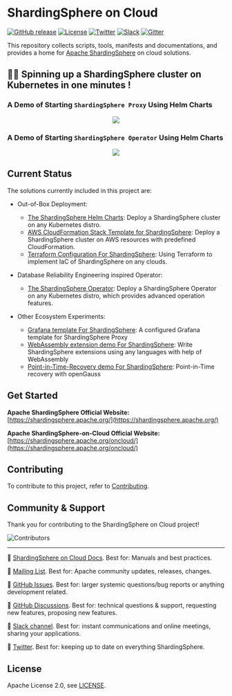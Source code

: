 # ShardingSphere on Cloud

[![GitHub release](https://img.shields.io/github/release/apache/shardingsphere-on-cloud.svg)](https://github.com/apache/shardingsphere-on-cloud/releases)
[![License](https://img.shields.io/badge/license-Apache%202-4EB1BA.svg)](https://www.apache.org/licenses/LICENSE-2.0.html)
[![Twitter](https://img.shields.io/twitter/url/https/twitter.com/ShardingSphere.svg?style=social&label=Follow%20%40ShardingSphere)](https://twitter.com/ShardingSphere)
[![Slack](https://img.shields.io/badge/%20Slack-ShardingSphere%20Channel-blueviolet)](https://join.slack.com/t/apacheshardingsphere/shared_invite/zt-sbdde7ie-SjDqo9~I4rYcR18bq0SYTg)
[![Gitter](https://badges.gitter.im/shardingsphere/shardingsphere.svg)](https://gitter.im/shardingsphere/Lobby)

This repository collects scripts, tools, manifests and documentations, and provides a home for [Apache ShardingSphere](https://shardingsphere.apache.org/) on cloud solutions.


## 🚀🚀  Spinning up a ShardingSphere cluster on Kubernetes in one minutes !

### A Demo of Starting `ShardingSphere Proxy` Using Helm Charts

 <p align="center">
    <a href="https://asciinema.org/a/569048" target="_blank"><img src="https://asciinema.org/a/569048.svg" /></a>
 <p>

### A Demo of Starting `ShardingSphere Operator` Using Helm Charts

 <p align="center">
    <a href="https://asciinema.org/a/569049" target="_blank"><img src="https://asciinema.org/a/569049.svg" /></a>
 <p>

## Current Status

The solutions currently included in this project are:

* Out-of-Box Deployment: 
    * [The ShardingSphere Helm Charts](https://github.com/apache/shardingsphere-on-cloud/tree/main/charts/apache-shardingsphere-proxy-charts): Deploy a ShardingSphere cluster on any Kubernetes distro.
    * [AWS CloudFormation Stack Template for ShardingSphere](https://github.com/apache/shardingsphere-on-cloud/tree/main/cloudformation): Deploy a ShardingSphere cluster on AWS resources with predefined CloudFormation.
    * [Terraform Configuration For ShardingSphere](https://github.com/apache/shardingsphere-on-cloud/tree/main/terraform): Using Terraform to implement IaC of ShardingSphere on any clouds.

* Database Reliability Engineering inspired Operator:
    * [The ShardingSphere Operator](https://github.com/apache/shardingsphere-on-cloud/tree/main/shardingsphere-operator): Deploy a ShardingSphere Operator on any Kubernetes distro, which provides advanced operation features.

* Other Ecosystem Experiments:
    * [Grafana template For ShardingSphere](https://github.com/apache/shardingsphere-on-cloud/tree/main/grafana): A configured Grafana template for ShardingSphere Proxy
    * [WebAssembly extension demo For ShardingSphere](https://github.com/apache/shardingsphere-on-cloud/tree/main/wasm): Write ShardingSphere extensions using any languages with help of WebAssembly
    * [Point-in-Time-Recovery demo For ShardingSphere](https://github.com/apache/shardingsphere-on-cloud/tree/main/pitr): Point-in-Time recovery with openGauss

## Get Started

**Apache ShardingSphere Official Website:** [https://shardingsphere.apache.org/](https://shardingsphere.apache.org/)

**Apache ShardingSphere-on-Cloud Official Website:** [https://shardingsphere.apache.org/oncloud/](https://shardingsphere.apache.org/oncloud/)

## Contributing

To contribute to this project, refer to [Contributing](CONTRIBUTING.md).

## Community & Support

Thank you for contributing to the ShardingSphere on Cloud project!

![Contributors](https://contrib.rocks/image?repo=apache/shardingsphere-on-cloud)

<hr>

:link: [ShardingSphere on Cloud Docs](https://shardingsphere.apache.org/oncloud/current/en/overview/). Best for: Manuals and best practices.

:link: [Mailing List](https://shardingsphere.apache.org/community/en/contribute/subscribe/). Best for: Apache community updates, releases, changes.

:link: [GitHub Issues](https://github.com/apache/shardingsphere-on-cloud/issues). Best for: larger systemic questions/bug reports or anything development related.

:link: [GitHub Discussions](https://github.com/apache/shardingsphere-on-cloud/discussions). Best for: technical questions & support, requesting new features, proposing new features.

:link: [Slack channel](https://join.slack.com/t/apacheshardingsphere/shared_invite/zt-sbdde7ie-SjDqo9~I4rYcR18bq0SYTg). Best for: instant communications and online meetings, sharing your applications.

:link: [Twitter](https://twitter.com/ShardingSphere). Best for: keeping up to date on everything ShardingSphere.


## License

Apache License 2.0, see [LICENSE](https://github.com/apache/shardingsphere-on-cloud/blob/main/LICENSE).
